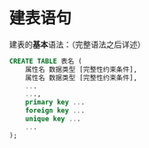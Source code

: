 # 建表语句

建表的**基本**语法：（完整语法之后详述）

```sql
CREATE TABLE 表名 (
    属性名 数据类型 [完整性约束条件],
    属性名 数据类型 [完整性约束条件],
    ...
    ...,
    primary key ...
    foreign key ...
    unique key ...
    ...
);
```